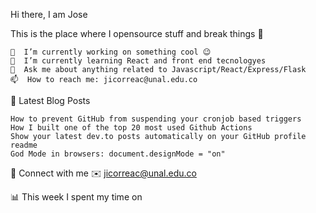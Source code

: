 Hi there, I am Jose

This is the place where I opensource stuff and break things 🤣

    🔭  I’m currently working on something cool 😉
    🌱  I’m currently learning React and front end tecnologyes
    💬  Ask me about anything related to Javascript/React/Express/Flask
    📫  How to reach me: jicorreac@unal.edu.co
   

📕  Latest Blog Posts

    How to prevent GitHub from suspending your cronjob based triggers
    How I built one of the top 20 most used Github Actions
    Show your latest dev.to posts automatically on your GitHub profile readme
    God Mode in browsers: document.designMode = "on"

🔗  Connect with me
✉️  jicorreac@unal.edu.co

📊  This week I spent my time on
